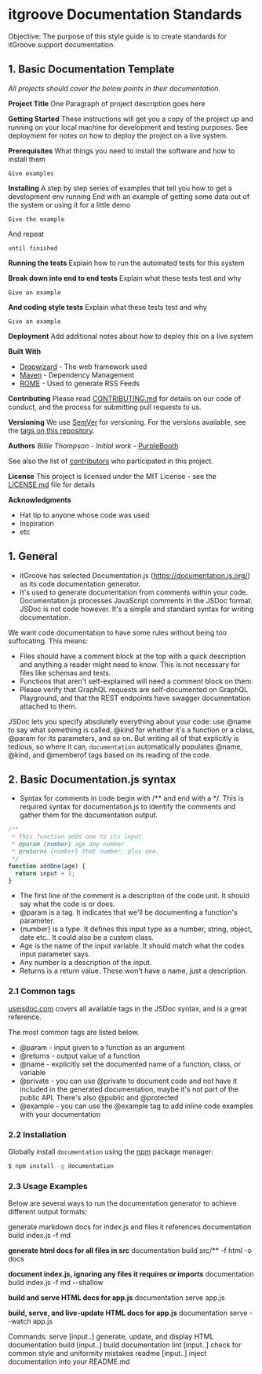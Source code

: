 # itgroove Documentation Standards

Objective: The purpose of this style guide is to create standards for itGroove support documentation. 

<!-- Table of contents -->


## 1. Basic Documentation Template

*All projects should cover the below points in their documentation.* 

**Project Title**
One Paragraph of project description goes here

**Getting Started**
These instructions will get you a copy of the project up and running on your local machine for development and testing purposes. 
See deployment for notes on how to deploy the project on a live system.

**Prerequisites**
What things you need to install the software and how to install them

```
Give examples
```

**Installing**
A step by step series of examples that tell you how to get a development env running
End with an example of getting some data out of the system or using it for a little demo

```
Give the example
```

And repeat

```
until finished
```

**Running the tests**
Explain how to run the automated tests for this system

**Break down into end to end tests**
Explain what these tests test and why

```
Give an example
```

**And coding style tests**
Explain what these tests test and why

```
Give an example
```

**Deployment**
Add additional notes about how to deploy this on a live system

**Built With**
* [Dropwizard](http://www.dropwizard.io/1.0.2/docs/) - The web framework used
* [Maven](https://maven.apache.org/) - Dependency Management
* [ROME](https://rometools.github.io/rome/) - Used to generate RSS Feeds

**Contributing**
Please read [CONTRIBUTING.md](https://gist.github.com/PurpleBooth/b24679402957c63ec426) for details on our code of conduct, and the process for submitting pull requests to us.

**Versioning**
We use [SemVer](http://semver.org/) for versioning. For the versions available, see the [tags on this repository](https://github.com/your/project/tags). 

**Authors**
*Billie Thompson* - *Initial work* - [PurpleBooth](https://github.com/PurpleBooth)

See also the list of [contributors](https://github.com/your/project/contributors) who participated in this project.

**License**
This project is licensed under the MIT License - see the [LICENSE.md](LICENSE.md) file for details

**Acknowledgments**
* Hat tip to anyone whose code was used
* Inspiration
* etc



















## 1. General 

* itGroove has selected Documentation.js (https://documentation.js.org/) as its code documentation generator. 
* It's used to generate documentation from comments within your code. Documentation.js processes JavaScript comments
in the JSDoc format. JSDoc is not code however. It's a simple and standard syntax for writing documentation.

We want code documentation to have some rules without being too suffocating. This means:
- Files should have a comment block at the top with a quick description and anything a reader might need to know. This is not necessary for files like schemas and tests.
- Functions that aren't self-explained will need a comment block on them.
- Please verify that GraphQL requests are self-documented on GraphQL Playground, and that the REST endpoints have swagger documentation attached to them.

JSDoc lets you specify absolutely everything about your code: use @name to say what something is called, @kind for whether it's a function or a class, @param for its parameters, and so on. But writing all of that explicitly is tedious, so where it can, `documentation` automatically populates @name, @kind, and @memberof tags based on its reading of the code.

## 2. Basic Documentation.js syntax

* Syntax for comments in code begin with /** and end with a */. This is required syntax for documentation.js to identify the comments and gather them for the documentation output. 

```js
/**
 * This function adds one to its input.
 * @param {number} age any number
 * @returns {number} that number, plus one.
 */
function addOne(age) {
  return input + 1;
}
```

* The first line of the comment is a description of the code unit. It should say what the code is or does.
* @param is a tag. It indicates that we'll be documenting a function's parameter. 
* {number} is a type. It defines this input type as a number, string, object, date etc.. It could also be a custom class.
* Age is the name of the input variable. It should match what the codes input parameter says. 
* Any number is a description of the input.
* Returns is a return value. These won't have a name, just a description.

### 2.1 Common tags

[usejsdoc.com](http://usejsdoc.org/index.html) covers all available tags in the
JSDoc syntax, and is a great reference.

The most common tags are listed below. 

* @param - input given to a function as an argument
* @returns - output value of a function
* @name - explicitly set the documented name of a function, class, or variable
* @private - you can use @private to document
  code and not have it included in the generated documentation,
  maybe it's not part of the public API. There's also @public and @protected 
* @example - you can use the @example tag to add inline code examples with your
  documentation

### 2.2 Installation

Globally install `documentation` using the [npm](https://www.npmjs.com/) package manager:

```sh
$ npm install -g documentation
```

### 2.3 Usage Examples

Below are several ways to run the documentation generator to achieve different output formats:

generate markdown docs for index.js and files it references
documentation build index.js -f md

**generate html docs for all files in src**
documentation build src/** -f html -o docs

**document index.js, ignoring any files it requires or imports**
documentation build index.js -f md --shallow

**build and serve HTML docs for app.js**
documentation serve app.js

**build, serve, and live-update HTML docs for app.js**
documentation serve --watch app.js

Commands:
  serve [input..]   generate, update, and display HTML documentation
  build [input..]   build documentation
  lint [input..]    check for common style and uniformity mistakes
  readme [input..]  inject documentation into your README.md




